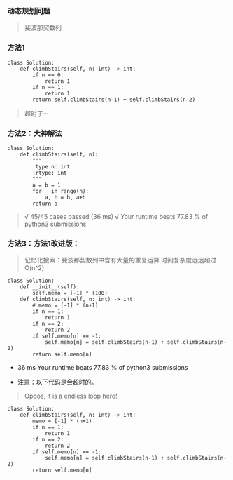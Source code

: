 ### 动态规划问题

> 斐波那契数列

### 方法1

```
class Solution:
    def climbStairs(self, n: int) -> int:
        if n == 0:
            return 1
        if n == 1:
            return 1
        return self.climbStairs(n-1) + self.climbStairs(n-2)
```
> 超时了···

### 方法2：大神解法
```
class Solution:
    def climbStairs(self, n):
        """
        :type n: int
        :rtype: int
        """
        a = b = 1
        for _ in range(n):
            a, b = b, a+b
        return a
```
>  √ 45/45 cases passed (36 ms)
>  √ Your runtime beats 77.83 % of python3 submissions

### 方法3：方法1改进版：

> 记忆化搜索：斐波那契数列中含有大量的重复运算  时间复杂度远远超过O(n^2)

```
class Solution:
    def __init__(self):
        self.memo = [-1] * (100)
    def climbStairs(self, n: int) -> int:
        # memo = [-1] * (n+1)
        if n == 1:
            return 1
        if n == 2:
            return 2
        if self.memo[n] == -1:
            self.memo[n] = self.climbStairs(n-1) + self.climbStairs(n-2)
        return self.memo[n]
```
- 36 ms   Your runtime beats 77.83 % of python3 submissions

- 注意：以下代码是会超时的。
> Opoos, it is a endless loop here!

```
class Solution:
    def climbStairs(self, n: int) -> int:
        memo = [-1] * (n+1)
        if n == 1:
            return 1
        if n == 2:
            return 2
        if self.memo[n] == -1:
            self.memo[n] = self.climbStairs(n-1) + self.climbStairs(n-2)
        return self.memo[n]
```

